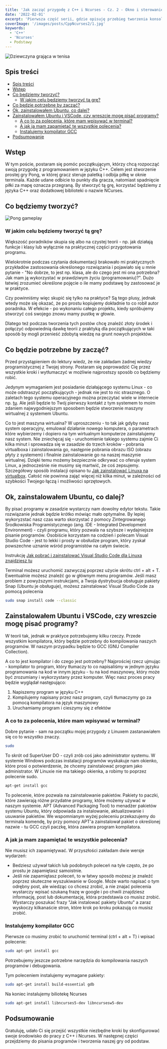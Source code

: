```yaml
---
title: 'Jak zacząć przygodę z C++ i Ncurses - Cz. 2 - Okno i sterowanie'
date: '2022-02-01'
excerpt: 'Pierwsza część serii, gdzie opisuję przebieg tworzenia konsolowej gry Pong przy pomocy języka C++ i biblioteki Ncurses. Praktyczny przewodnik na temat podstaw języka i ich zastosowania w programowaniu.'
coverImage: '/images/posts/CppNcurses2/1.jpg'
keywords:
  - 'C++'
  - 'Ncurses'
  - Podstawy
---
```


![Dziewczyna grająca w tenisa](/images/posts/CppNcurses2/1.jpg#postMainImage)

## Spis treści

- [Spis treści](#spis-treści)
- [Wstęp](#wstęp)
- [Co będziemy tworzyć?](#co-będziemy-tworzyć)
  - [W jakim celu będziemy tworzyć tą grę?](#w-jakim-celu-będziemy-tworzyć-tą-grę)
- [Co będzie potrzebne by zacząć?](#co-będzie-potrzebne-by-zacząć)
- [Ok, zainstalowałem Ubuntu, co dalej?](#ok-zainstalowałem-ubuntu-co-dalej)
- [Zainstalowałem Ubuntu i VSCode, czy wreszcie mogę pisać programy?](#zainstalowałem-ubuntu-i-vscode-czy-wreszcie-mogę-pisać-programy)
  - [A co to za polecenia, które mam wpisywać w terminal?](#a-co-to-za-polecenia-które-mam-wpisywać-w-terminal)
  - [A jak ja mam zapamiętać te wszystkie polecenia?](#a-jak-ja-mam-zapamiętać-te-wszystkie-polecenia)
  - [Instalujemy kompilator GCC](#instalujemy-kompilator-gcc)
- [Podsumowanie](#podsumowanie)

## Wstęp

W tym poście, postaram się pomóc początkującym, którzy chcą rozpocząć swoją przygodę z programowaniem w języku C++. Celem jest stworzenie prostej gry Pong, w której gracz steruje paletką i odbija piłkę w oknie terminala. Każde udane odbicie to punkty dla gracza, natomiast spadnięcie piłki za mapę oznacza przegraną. By stworzyć tą grę, korzystać będziemy z języka C++ oraz dodatkowej biblioteki o nazwie NCurses.

## Co będziemy tworzyć?

![Pong gameplay](/images/posts/How-to-get-started-with-cpp-and-ncurses/2.gif#postMiniImage)

### W jakim celu będziemy tworzyć tą grę?

Większość poradników skupia się albo na czystej teorii - np. jak działają funkcje i klasy lub wyłącznie na praktycznej części przygotowania programu.

Wielokrotnie podczas czytania dokumentacji brakowało mi praktycznych przykładów zastosowania określonego rozwiązania i pojawiało się u mnie pytanie - "No dobrze, to jest np. klasa, ale do czego jest mi ona potrzebna? Jak mam ją wykorzystać w prawdziwym życiu (programowaniu)?". Dużo łatwiej zrozumieć określone pojęcie o ile mamy podstawę by zastosować je w praktyce.

Czy powinniśmy więc skupić się tylko na praktyce? Są tego plusy, jednak wtedy może się okazać, że po prostu kopiujemy dokładnie to co robił autor poradnika. W efekcie - po wykonaniu całego projektu, kiedy spróbujemy stworzyć coś swojego znowu mamy pustkę w głowie.

Dlatego też podczas tworzenia tych postów chcę znaleźć złoty środek i połączyć odpowiednią dawkę teorii z praktyką dla początkujących w taki sposób by mogli przenieść zdobytą wiedzę na grunt nowych projektów.

## Co będzie potrzebne by zacząć?

Przed przystąpieniem do lektury wiedz, że nie zakładam żadnej wiedzy programistycznej z Twojej strony. Postaram się poprowadzić Cię przez wszystkie kroki i wytłumaczyć w możliwie najprostszy sposób co będziemy robić.

Jedynym wymaganiem jest posiadanie działającego systemu Linux - co może odstraszyć początkujących - jednak nie jest to nic strasznego. O zaletach tego systemu operacyjnego można przeczytać wiele w internecie np. [tu](https://teamquest.pl/blog/843_ubuntu-linux-dla-dewelopera). Ale jeśli będzie to Twój pierwszy kontakt z tym systemem to moim zdaniem najwygodniejszym sposobem będzie stworzenie maszyny wirtualnej z systemem Ubuntu.

Co to jest maszyna wirtualna? W uproszczeniu - to tak jak gdyby nasz system operacyjny, emulowal działanie nowego komputera, o parametrach które wybierzemy i dopiero na tym wirtualnym komputerze zainstalujemy nasz system. Nie zniechęcaj się - uruchomienie takiego systemu zajmie Ci kilka minut i sprowadza się w zasadzie do trzech kroków - pobrania virtualboxa i zainstalowania go, następnie pobrania obrazu ISO (obrazu płyty z systemem) i finalnie zainstalowanie go na naszej maszynie wirtualnej. Dzięki temu możemy bezpiecznie odkrywać co oferuje system Linux, a jednocześnie nie musimy się martwić, że coś zepsujemy. Szczegółowy sposób instalacji opisano tu [Jak zainstalować Linuxa na virtualbox](https://www.download.net.pl/jak-zainstalowac-linuxa-na-virtualbox-dowolna-dystrybucja/n/15416/). Całość nie powinna zająć więcej niż kilka minut, w zależności od szybkości Twojego łączą i możliwości sprzętowych.

## Ok, zainstalowałem Ubuntu, co dalej?

By pisać programy w zasadzie wystarczy nam dowolny edytor tekstu. Takie rozwiązanie jednak będzie krótko mówiąc mało optymalne. By lepiej wykoryzstać nasz czas warto skorzystać z pomocy Zintegrowanego Środkowiska Programistycznego (ang. IDE - Integrated Development Environment) - czyli programu, który pozwala na szybsze i wydajniejsze pisanie programów. Osobiście korzystam na codzień i polecam Visual Studio Code - jest to lekki i prosty w obsłudze program, który zyskał powszechne uznanie wśród programistów na całym świecie.

Instrukcję [Jak pobrać i zainstalować Visual Studio Code dla Linuxa znajdziesz tu](https://newsblog.pl/jak-zainstalowac-program-microsoft-visual-studio-code-w-systemie-linux/#:~:text=Krok%201%3A%20Zainstaluj%20pakiety%20Base,Git%20na%20swoim%20komputerze%20Arch.&text=Krok%202%3A%20Sklonuj%20pakiet%20Visual%20Studio%20Code%20AUR%20za%20pomoc%C4%85%20Git.&text=Krok%203%3A%20CD%20do%20folderu%20kodu.&text=Krok%204%3A%20Skompiluj%20pakiet%20i%20zainstaluj%20go%20na%20komputerze%20Arch%20Linux.)

Terminal możesz uruchomić zazwyczaj poprzez użycie skrótu ctrl + alt + T. Ewentualnie możesz znaleźć go w głównym menu programów. Jeśli masz problem z powyższymi instrukcjami, a Twoja dystrybucja obsługuje pakiety Snap (Ubuntu je obsługuje), możesz zainstalować Visual Studio Code za pomocą polecenia

~~~Bash
sudo snap install code --classic
~~~

## Zainstalowałem Ubuntu i VSCode, czy wreszcie mogę pisać programy?

W teorii tak, jednak w praktyce potrzebujemy kilku rzeczy. Przede wszystkim kompilatora, który będzie potrzebny do kompilowania naszych programów. W naszym przypadku będzie to GCC (GNU Compiler Collection).

A co to jest kompilator i do czego jest potrzebny? Najprościej rzecz ujmując - kompilator to program, który tłumaczy to co napisaliśmy w jednym języku programowania na kod w innym języku - tu na kod maszynowy, który może być zrozumiany i wykorzystany przez komputer. Więc nasz proces pracy będzie wyglądał następująco:

1. Napiszemy program w języku C++
2. Kompilujemy napisany przez nasz program, czyli tłumaczymy go za pomocą kompilatora na język maszynowy
3. Uruchamiamy program i cieszymy się z efektów

### A co to za polecenia, które mam wpisywać w terminal?

Dobre pytanie - sam na początku mojej przygody z Linuxem zastanawiałem się co to wszystko znaczy.

~~~Bash
sudo
~~~

To skrót od SuperUser DO - czyli zrób coś jako administrator systemu. W systemie Windows podczas instalacji programów wyskakuje nam okienko, które prosi o potwierdzenie, że chcemy zainstalować program jako administrator. W Linuxie nie ma takiego okienka, a robimy to poprzez polecenie sudo.

~~~Bash
apt-get install gcc
~~~

To polecenie, które pozwala na zainstalowanie pakietów. Pakiety to paczki, które zawierają różne przydatne programy, które możemy używać w naszym systemie. APT (Advanced Packaging Tool) to menadżer pakietów systemu Ubuntu, który odpowiada za instalowanie, aktualizowanie i usuwanie pakietów. We wspomnianym wyżej poleceniu przekazujemy do terminala komendę, by przy pomocy APT'a zainstalował pakiet o określonej nazwie - tu GCC czyli paczkę, która zawiera program kompilatora.

### A jak ja mam zapamiętać te wszystkie polecenia?

Nie musisz ich zapamiętywać. W przyszłości zakładam dwie wersje wydarzeń:

- Bedziesz używał takich lub podobnych poleceń na tyle często, że po prostu je zapamiętasz samoistnie.
- Jeśli nie zapamiętasz poleceń, to w łatwy sposób możesz je znaleźć poprzez skuteczne wyszukiwanie w Google. Może warto napisać o tym odrębny post, ale wiedząc co chcesz zrobić, a nie znajać polecenia wystarczy wpisać szukaną frazę w google i po chwili znajdziesz informację, post lub dokumentację, która przedstawia co musisz zrobić. Wystarczy poszukać frazy "Jak instalować pakiety Ubuntu" a zaraz wyskoczy kilkanaście stron, które krok po kroku pokazują co musisz zrobić.

### Instalujemy kompilator GCC

Pierwsze co musimy zrobić to uruchomić terminal (ctrl + alt + T) i wpisać polecenie:

~~~Bash
sudo apt-get install gcc
~~~

Potrzebujemy jeszcze potrzebne narzędzia do kompilowania naszych programów i debugowania.

Tym poleceniem instalujemy wymagane pakiety:

~~~Bash
sudo apt-get install build-essential gdb
~~~

Na koniec instalujemy biliotekę Ncurses

~~~Bash
sudo apt-get install libncurses5-dev libncursesw5-dev
~~~

## Podsumowanie

Gratuluję, udało Ci się przejść wszystkie niezbędne kroki by skonfigurować swoje środowisko do pracy z C++ i Ncurses. W następnej części przejdziemy do pisania programów i tworzenia naszej gry od podstaw.

